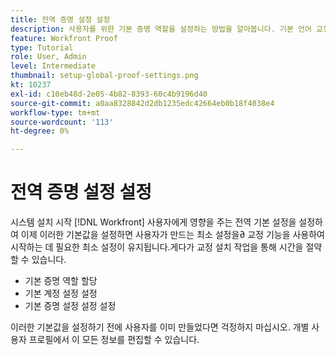 ```yaml
---
title: 전역 증명 설정 설정
description: 사용자를 위한 기본 증명 역할을 설정하는 방법을 알아봅니다. 기본 언어 교정 계정 설정 교정을 위한 기본 증명 설정입니다.
feature: Workfront Proof
type: Tutorial
role: User, Admin
level: Intermediate
thumbnail: setup-global-proof-settings.png
kt: 10237
exl-id: c10eb48d-2e05-4b82-8393-60c4b9196d40
source-git-commit: a0aa8328842d2db1235edc42664eb0b18f4038e4
workflow-type: tm+mt
source-wordcount: '113'
ht-degree: 0%

---
```


# 전역 증명 설정 설정

시스템 설치 시작 [!DNL Workfront] 사용자에게 영향을 주는 전역 기본 설정을 설정하여 이제 이러한 기본값을 설정하면 사용자가 만드는 최소 설정을∂ 교정 기능을 사용하여 시작하는 데 필요한 최소 설정이 유지됩니다.게다가 교정 설치 작업을 통해 시간을 절약할 수 있습니다.

* 기본 증명 역할 할당
* 기본 계정 설정 설정
* 기본 증명 설정 설정 설정

이러한 기본값을 설정하기 전에 사용자를 이미 만들었다면 걱정하지 마십시오. 개별 사용자 프로필에서 이 모든 정보를 편집할 수 있습니다.
